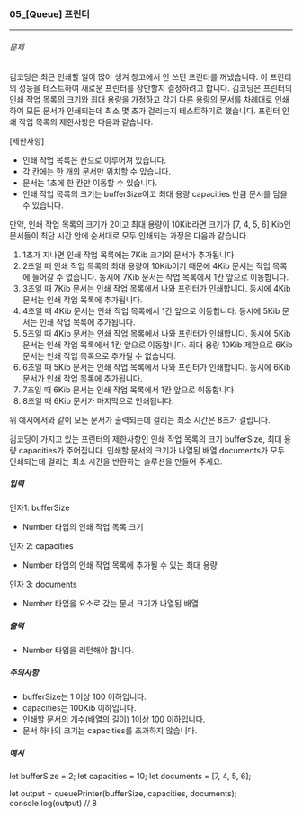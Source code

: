 ### 05_[Queue] 프린터


***

###### 문제 

김코딩은 최근 인쇄할 일이 많이 생겨 창고에서 안 쓰던 프린터를 꺼냈습니다. 이 프린터의 성능을 테스트하여 새로운 프린터를 장만할지 결정하려고 합니다. 김코딩은 프린터의 인쇄 작업 목록의 크기와 최대 용량을 가정하고 각기 다른 용량의 문서를 차례대로 인쇄하여 모든 문서가 인쇄되는데 최소 몇 초가 걸리는지 테스트하기로 했습니다. 프린터 인쇄 작업 목록의 제한사항은 다음과 같습니다.

[제한사항]

- 인쇄 작업 목록은 칸으로 이루어져 있습니다.
- 각 칸에는 한 개의 문서만 위치할 수 있습니다.
- 문서는 1초에 한 칸만 이동할 수 있습니다.
- 인쇄 작업 목록의 크기는 bufferSize이고 최대 용량 capacities 만큼 문서를 담을 수 있습니다.

만약, 인쇄 작업 목록의 크기가 2이고 최대 용량이 10Kib라면 크기가 [7, 4, 5, 6] Kib인 문서들이 최단 시간 안에 순서대로 모두 인쇄되는 과정은 다음과 같습니다.

1. 1초가 지나면 인쇄 작업 목록에는 7Kib 크기의 문서가 추가됩니다.
2. 2초일 때 인쇄 작업 목록의 최대 용량이 10Kib이기 때문에 4Kib 문서는 작업 목록에 들어갈 수 없습니다. 동시에 7Kib 문서는 작업 목록에서 1칸 앞으로 이동합니다.
3. 3초일 때 7Kib 문서는 인쇄 작업 목록에서 나와 프린터가 인쇄합니다. 동시에 4Kib 문서는 인쇄 작업 목록에 추가됩니다.
4. 4초일 때 4Kib 문서는 인쇄 작업 목록에서 1칸 앞으로 이동합니다. 동시에 5Kib 문서는 인쇄 작업 목록에 추가됩니다.
5. 5초일 때 4Kib 문서는 인쇄 작업 목록에서 나와 프린터가 인쇄합니다. 동시에 5Kib 문서는 인쇄 작업 목록에서 1칸 앞으로 이동합니다. 최대 용량 10Kib 제한으로 6Kib 문서는 인쇄 작업 목록으로 추가될 수 없습니다.
6. 6초일 때 5Kib 문서는 인쇄 작업 목록에서 나와 프린터가 인쇄합니다. 동시에 6Kib 문서가 인쇄 작업 목록에 추가됩니다.
7. 7초일 때 6Kib 문서는 인쇄 작업 목록에서 1칸 앞으로 이동합니다.
8. 8초일 때 6Kib 문서가 마지막으로 인쇄됩니다.

위 예시에서와 같이 모든 문서가 출력되는데 걸리는 최소 시간은 8초가 걸립니다.

김코딩이 가지고 있는 프린터의 제한사항인 인쇄 작업 목록의 크기 bufferSize, 최대 용량 capacities가 주어집니다. 인쇄할 문서의 크기가 나열된 배열 documents가 모두 인쇄되는데 걸리는 최소 시간을 반환하는 솔루션을 만들어 주세요.

##### 입력

인자1: bufferSize
- Number 타입의 인쇄 작업 목록 크기

인자 2: capacities
- Number 타입의 인쇄 작업 목록에 추가될 수 있는 최대 용량

인자 3: documents
- Number 타입을 요소로 갖는 문서 크기가 나열된 배열

##### 출력

- Number 타입을 리턴해야 합니다.

##### 주의사항

- bufferSize는 1 이상 100 이하입니다.
- capacities는 100Kib 이하입니다.
- 인쇄할 문서의 개수(배열의 길이) 1이상 100 이하입니다.
- 문서 하나의 크기는 capacities를 초과하지 않습니다.

##### 예시

let bufferSize = 2;
let capacities = 10;
let documents = [7, 4, 5, 6];

let output = queuePrinter(bufferSize, capacities, documents);
console.log(output) // 8